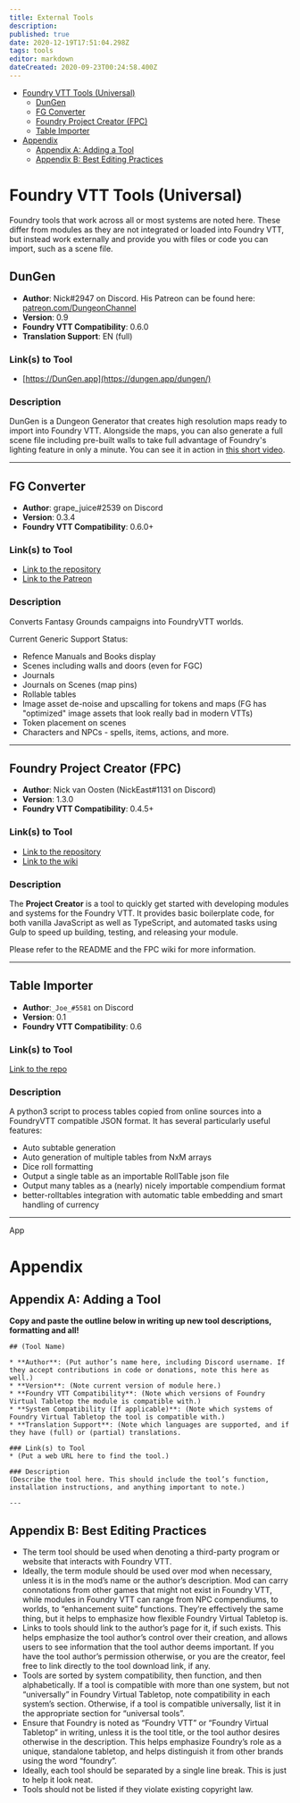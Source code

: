 ```yaml
---
title: External Tools
description: 
published: true
date: 2020-12-19T17:51:04.298Z
tags: tools
editor: markdown
dateCreated: 2020-09-23T00:24:58.400Z
---
```


<!--tl=2-->
<!--ts-->
   * [Foundry VTT Tools (Universal)](#foundry-vtt-tools-universal)
      * [DunGen](#dungen)
      * [FG Converter](#fg-converter)
      * [Foundry Project Creator (FPC)](#foundry-project-creator-fpc)
      * [Table Importer](#table-importer)
   * [Appendix](#appendix)
      * [Appendix A: Adding a Tool](#appendix-a-adding-a-tool)
      * [Appendix B: Best Editing Practices](#appendix-b-best-editing-practices)
<!--te-->

# Foundry VTT Tools (Universal)

Foundry tools that work across all or most systems are noted here. These differ from modules as they are not integrated or loaded into Foundry VTT, but instead work externally and provide you with files or code you can import, such as a scene file.

## DunGen

* **Author**: Nick#2947 on Discord. His Patreon can be found here: [patreon.com/DungeonChannel](https://www.patreon.com/DungeonChannel)
* **Version**: 0.9
* **Foundry VTT Compatibility**: 0.6.0
* **Translation Support**: EN (full)

### Link(s) to Tool
* [https://DunGen.app](https://dungen.app/dungen/)

### Description
DunGen is a Dungeon Generator that creates high resolution maps ready to import into Foundry VTT. Alongside the maps, you can also generate a full scene file including pre-built walls to take full advantage of Foundry's lighting feature in only a minute. You can see it in action in [this short video](https://youtu.be/2RlPpLOFkhc).

---

## FG Converter

* **Author**: grape_juice#2539 on Discord
* **Version**: 0.3.4
* **Foundry VTT Compatibility**: 0.6.0+

### Link(s) to Tool
* [Link to the repository](https://gitlab.com/jesusafier/fg_converter)
* [Link to the Patreon](https://www.patreon.com/foundry_grape_juice)

### Description
Converts Fantasy Grounds campaigns into FoundryVTT worlds.

Current Generic Support Status:

- Refence Manuals and Books display
- Scenes including walls and doors (even for FGC)
- Journals
- Journals on Scenes (map pins)
- Rollable tables
- Image asset de-noise and upscalling for tokens and maps (FG has "optimized" image assets that look really bad in modern VTTs)
- Token placement on scenes
- Characters and NPCs - spells, items, actions, and more.
---

## Foundry Project Creator (FPC)

* **Author**: Nick van Oosten (NickEast#1131 on Discord)
* **Version**: 1.3.0
* **Foundry VTT Compatibility**: 0.4.5+

### Link(s) to Tool
* [Link to the repository](https://gitlab.com/foundry-projects/foundry-pc/create-foundry-project)
* [Link to the wiki](https://gitlab.com/foundry-projects/foundry-pc/create-foundry-project/-/wikis/home)

### Description
The **Project Creator** is a tool to quickly get started with developing modules and systems for the Foundry VTT. It provides basic boilerplate code, for both vanilla JavaScript as well as TypeScript, and automated tasks using Gulp to speed up building, testing, and releasing your module.

Please refer to the README and the FPC wiki for more information.

---

## Table Importer

* **Author**:`_Joe_#5581` on Discord
* **Version**: 0.1
* **Foundry VTT Compatibility**: 0.6

### Link(s) to Tool
[Link to the repo](https://github.com/jennis0/foundryvtt-utils/)

### Description
A python3 script to process tables copied from online sources into a FoundryVTT compatible JSON format. It has several particularly useful features:
* Auto subtable generation
* Auto generation of multiple tables from NxM arrays
* Dice roll formatting
* Output a single table as an importable RollTable json file
* Output many tables as a (nearly) nicely importable compendium format
* better-rolltables integration with automatic table embedding and smart handling of currency

---

App

# Appendix

## Appendix A: Adding a Tool

**Copy and paste the outline below in writing up new tool descriptions, formatting and all!**
```
## (Tool Name)

* **Author**: (Put author’s name here, including Discord username. If they accept contributions in code or donations, note this here as well.)
* **Version**: (Note current version of module here.)
* **Foundry VTT Compatibility**: (Note which versions of Foundry Virtual Tabletop the module is compatible with.)
* **System Compatibility (If applicable)**: (Note which systems of Foundry Virtual Tabletop the tool is compatible with.)
* **Translation Support**: (Note which languages are supported, and if they have (full) or (partial) translations.

### Link(s) to Tool
* (Put a web URL here to find the tool.)

### Description
(Describe the tool here. This should include the tool’s function, installation instructions, and anything important to note.)

---
```

## Appendix B: Best Editing Practices

- The term tool should be used when denoting a third-party program or website that interacts with Foundry VTT.
- Ideally, the term module should be used over mod when necessary, unless it is in the mod’s name or the author’s description. Mod can carry connotations from other games that might not exist in Foundry VTT, while modules in Foundry VTT can range from NPC compendiums, to worlds, to “enhancement suite” functions. They’re effectively the same thing, but it helps to emphasize how flexible Foundry Virtual Tabletop is. 
- Links to tools should link to the author’s page for it, if such exists. This helps emphasize the tool author’s control over their creation, and allows users to see information that the tool author deems important. If you have the tool author’s permission otherwise, or you are the creator, feel free to link directly to the tool download link, if any.
- Tools are sorted by system compatibility, then function, and then alphabetically. If a tool is compatible with more than one system, but not “universally” in Foundry Virtual Tabletop, note compatibility in each system’s section. Otherwise, if a tool is compatible universally, list it in the appropriate section for “universal tools”. 
- Ensure that Foundry is noted as “Foundry VTT” or “Foundry Virtual Tabletop” in writing, unless it is the tool title, or the tool author desires otherwise in the description. This helps emphasize Foundry’s role as a unique, standalone tabletop, and helps distinguish it from other brands using the word “foundry”.   
- Ideally, each tool should be separated by a single line break. This is just to help it look neat. 
- Tools should not be listed if they violate existing copyright law.  
